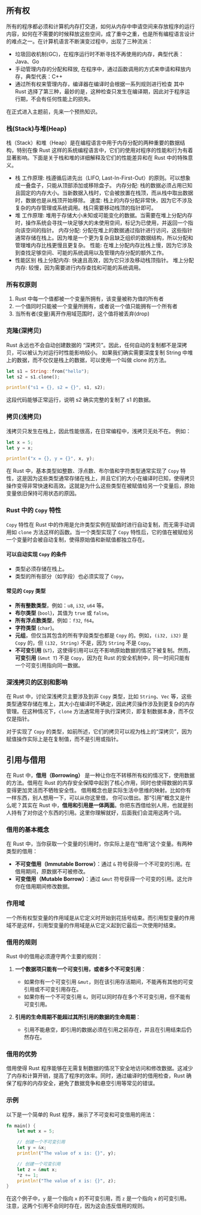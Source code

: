 
## 所有权

所有的程序都必须和计算机内存打交道，如何从内存中申请空间来存放程序的运行内容，如何在不需要的时候释放这些空间，成了重中之重，也是所有编程语言设计的难点之一。在计算机语言不断演变过程中，出现了三种流派：
- 垃圾回收机制(GC)，在程序运行时不断寻找不再使用的内存，典型代表：Java、Go
- 手动管理内存的分配和释放, 在程序中，通过函数调用的方式来申请和释放内存，典型代表：C++
- 通过所有权来管理内存，编译器在编译时会根据一系列规则进行检查
其中 Rust 选择了第三种，最妙的是，这种检查只发生在编译期，因此对于程序运行期，不会有任何性能上的损失。

在正式进入主题前，先来一个预热知识。
### 栈(Stack)与堆(Heap)
栈（Stack）和堆（Heap）是在编程语言中用于内存分配的两种重要的数据结构，特别在像 Rust 这样的系统编程语言中，它们的使用对程序的性能和行为有着显著影响。下面是关于栈和堆的详细解释及它们的性能差异和在 Rust 中的特殊意义。

- 栈
工作原理: 栈遵循后进先出（LIFO, Last-In-First-Out）的原则。可以想象成一叠盘子，只能从顶部添加或移除盘子。
内存分配: 栈的数据必须占用已知且固定的内存大小。当新数据入栈时，它会被放置在栈顶，而从栈中取出数据时，数据也是从栈顶开始移除。
速度: 栈上的内存分配非常快，因为它不涉及复杂的内存管理或系统调用。栈只需要移动栈顶的指针即可。
- 堆
工作原理: 堆用于存储大小未知或可能变化的数据。当需要在堆上分配内存时，操作系统会寻找一块足够大的未使用空间，标记为已使用，并返回一个指向该空间的指针。
内存分配: 分配在堆上的数据通过指针进行访问，这些指针通常存储在栈上。因为堆是一个更为复杂且缺乏组织的数据结构，所以分配和管理堆内存比栈更慢且更复杂。
性能: 在堆上分配内存比栈上慢，因为它涉及到查找足够空间、可能的系统调用以及管理内存分配的额外工作。
- 性能区别
栈上分配内存: 快速且高效，因为它只涉及移动栈顶指针。
堆上分配内存: 较慢，因为需要进行内存查找和可能的系统调用。

### 所有权原则
1. Rust 中每一个值都被一个变量所拥有，该变量被称为值的所有者
2. 一个值同时只能被一个变量所拥有，或者说一个值只能拥有一个所有者
3. 当所有者(变量)离开作用域范围时，这个值将被丢弃(drop)


### 克隆(深拷贝)
Rust 永远也不会自动创建数据的 “深拷贝”。因此，任何自动的复制都不是深拷贝，可以被认为对运行时性能影响较小。
如果我们确实需要深度复制 String 中堆上的数据，而不仅仅是栈上的数据，可以使用一个叫做 clone 的方法。
```rust
let s1 = String::from("hello");
let s2 = s1.clone();

println!("s1 = {}, s2 = {}", s1, s2);

```
这段代码能够正常运行，说明 s2 确实完整的复制了 s1 的数据。

### 拷贝(浅拷贝)
浅拷贝只发生在栈上，因此性能很高，在日常编程中，浅拷贝无处不在。
例如：

```rust
let x = 5;
let y = x;

println!("x = {}, y = {}", x, y);

```

在 Rust 中，基本类型如整数、浮点数、布尔值和字符类型通常实现了 `Copy` 特性，这是因为这些类型通常存储在栈上，并且它们的大小在编译时已知，使得拷贝操作变得非常快速和高效。这就是为什么这些类型在被赋值给另一个变量后，原始变量依旧保持可用状态的原因。

### Rust 中的 `Copy` 特性

`Copy` 特性在 Rust 中的作用是允许类型实例在赋值时进行自动复制，而无需手动调用如 `clone` 方法这样的函数。当一个类型实现了 `Copy` 特性后，它的值在被赋给另一个变量时会被自动复制，使得原始值和新赋值都独立存在。

#### 可以自动实现 `Copy` 的条件

- 类型必须存储在栈上。
- 类型的所有部分（如字段）也必须实现了 `Copy`。

#### 常见的 `Copy` 类型

- **所有整数类型**，例如：`u8`, `i32`, `u64` 等。
- **布尔类型** (`bool`)，其值为 `true` 或 `false`。
- **所有浮点数类型**，例如：`f32`, `f64`。
- **字符类型** (`char`)。
- **元组**，但仅当其包含的所有字段类型也都是 `Copy` 的。例如，`(i32, i32)` 是 `Copy` 的，但 `(i32, String)` 不是，因为 `String` 不是 `Copy`。
- **不可变引用** (`&T`)，这使得引用可以在不影响原始数据的情况下被复制。然而，**可变引用** (`&mut T`) 不是 `Copy`，因为在 Rust 的安全机制中，同一时间只能有一个可变引用指向同一数据。

### 深浅拷贝的区别和影响

在 Rust 中，讨论深浅拷贝主要涉及到非 `Copy` 类型，比如 `String`、`Vec` 等，这些类型通常存储在堆上，其大小在编译时不确定，因此拷贝操作涉及到更复杂的内存管理。在这种情况下，`clone` 方法通常用于执行深拷贝，即复制数据本身，而不仅仅是指针。

对于实现了 `Copy` 的类型，如前所述，它们的拷贝可以视为栈上的“深拷贝”，因为赋值操作实际上是在复制值，而不是引用或指针。

## 引用与借用

在 Rust 中，**借用（Borrowing）** 是一种让你在不转移所有权的情况下，使用数据的方法。借用在 Rust 的内存安全保障中起到了核心作用，同时也使得数据的共享变得更加灵活而不牺牲安全性。
借用概念也是实际生活中思维的映射。比如你有一样东西，别人想用一下，可以从你这里借， 你可以借出。那“引用”概念又是什么呢？其实在 Rust 中，**借用和引用是一体两面**。你把东西借给别人用，也就是别人持有了对你这个东西的引用。这里你理解就好，后面我们会混用这两个词。

### 借用的基本概念

在 Rust 中，当你获取一个变量的引用时，你实际上是在“借用”这个变量。有两种类型的借用：

- **不可变借用（Immutable Borrow）**：通过 `&` 符号获得一个不可变的引用。在借用期间，原数据不可被修改。
- **可变借用（Mutable Borrow）**：通过 `&mut` 符号获得一个可变的引用。这允许你在借用期间修改数据。

### 作用域

一个所有权型变量的作用域是从它定义时开始到花括号结束。而引用型变量的作用域不是这样，引用型变量的作用域是从它定义起到它最后一次使用时结束。


### 借用的规则

Rust 中的借用必须遵守两个主要的规则：

1. **一个数据项只能有一个可变引用，或者多个不可变引用**：
   - 如果你有一个可变引用 `&mut`，则在该引用存活期间，不能再有其他的可变引用或不可变引用存在。
   - 如果你有一个不可变引用 `&`，则可以同时存在多个不可变引用，但不能有可变引用。

2. **引用的生命周期不能超过其所引用的数据的生命周期**：
   - 引用不能悬空，即引用的数据必须在引用之前存在，并且在引用结束后仍然存在。
   

### 借用的优势

借用使得 Rust 程序能够在无需复制数据的情况下安全地访问和修改数据。这减少了内存和计算开销，提高了程序的效率。同时，通过编译时的借用检查，Rust 确保了程序的内存安全，避免了数据竞争和悬空引用等常见的错误。

### 示例

以下是一个简单的 Rust 程序，展示了不可变和可变借用的用法：

```rust
fn main() {
    let mut x = 5;

    // 创建一个不可变引用
    let y = &x;
    println!("The value of x is: {}", y);

    // 创建一个可变引用
    let z = &mut x;
    *z += 1;
    println!("The value of x is: {}", z);
}
```

在这个例子中，`y` 是一个指向 `x` 的不可变引用，而 `z` 是一个指向 `x` 的可变引用。注意，这两个引用不会同时存在，因为这会违反借用的规则。

